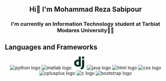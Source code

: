 ### <h2 align="center">Hi👋 I'm Mohammad Reza Sabipour</h2>

<h3 align="center">I'm currently an Information Technology student at Tarbiat Modares University👨‍💻</h3>

## Languages and Frameworks
 
<div align="center">
  <img src="https://cdn.jsdelivr.net/gh/devicons/devicon/icons/python/python-plain.svg" height="40" alt="python logo"  />
  <img src="https://cdn.jsdelivr.net/gh/devicons/devicon/icons/matlab/matlab-original.svg" height="40" alt="matlab logo"  />
  <img src="https://github.com/devicons/devicon/blob/v2.15.1/icons/django/django-plain.svg" height="40" alt="django logo"  />
  <img src="https://cdn.jsdelivr.net/gh/devicons/devicon/icons/java/java-plain.svg" height="40" alt="java logo"  />
  <img src="https://cdn.jsdelivr.net/gh/devicons/devicon/icons/html5/html5-plain.svg" height="40" alt="html logo"  />
  <img src="https://cdn.jsdelivr.net/gh/devicons/devicon/icons/css3/css3-plain.svg" height="40" alt="css logo"  />
  <img src="https://cdn.jsdelivr.net/gh/devicons/devicon/icons/cplusplus/cplusplus-plain.svg" height="40" alt="cplusplus logo"  />
  <img src="https://cdn.jsdelivr.net/gh/devicons/devicon/icons/c/c-plain.svg" height="40" alt="c logo"  />
  <img src="https://cdn.jsdelivr.net/gh/devicons/devicon/icons/bootstrap/bootstrap-original.svg" height="40" alt="bootstrap logo"  />
</div>
